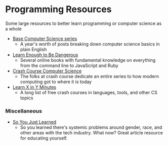 # Programming Resources

Some large resources to better learn programming or computer science as a whole

* [Base Computer Science series](https://medium.com/basecs)
  * A year's worth of posts breaking down computer science basics in plain English
* [Learn Enough to Be Dangerous](https://www.learnenough.com/courses)
  * Several online books with fundamental knowledge on everything from the command line to JavaScript and Ruby
* [Crash Course Computer Science](https://www.youtube.com/playlist?list=PLME-KWdxI8dcaHSzzRsNuOLXtM2Ep_C7a)
  * The folks at crash course dedicate an entire series to how modern computing got to where it is today
* [Learn X in Y Minutes](https://learnxinyminutes.com/)
  * A long list of free crash courses in languages, tools, and other CS topics

### Miscellaneous

* [So You Just Learned](https://github.com/sublimemarch/so-you-just-learned)
  * So you learned there's systemic problems around gender, race, and other areas with the tech industry. What now? Great article resource for educating yourself.
